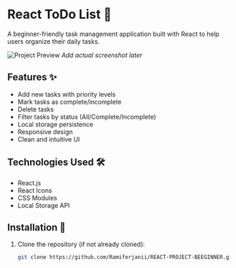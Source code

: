 # React ToDo List 📝

A beginner-friendly task management application built with React to help users organize their daily tasks.

![Project Preview](https://via.placeholder.com/800x400.png?text=ToDo+List+Preview) 
*Add actual screenshot later*

## Features ✨
- Add new tasks with priority levels
- Mark tasks as complete/incomplete
- Delete tasks
- Filter tasks by status (All/Complete/Incomplete)
- Local storage persistence
- Responsive design
- Clean and intuitive UI

## Technologies Used 🛠️
- React.js
- React Icons
- CSS Modules
- Local Storage API

## Installation 🚀
1. Clone the repository (if not already cloned):
   ```bash
   git clone https://github.com/Ramiferjanii/REACT-PROJECT-BEEGINNER.git  

